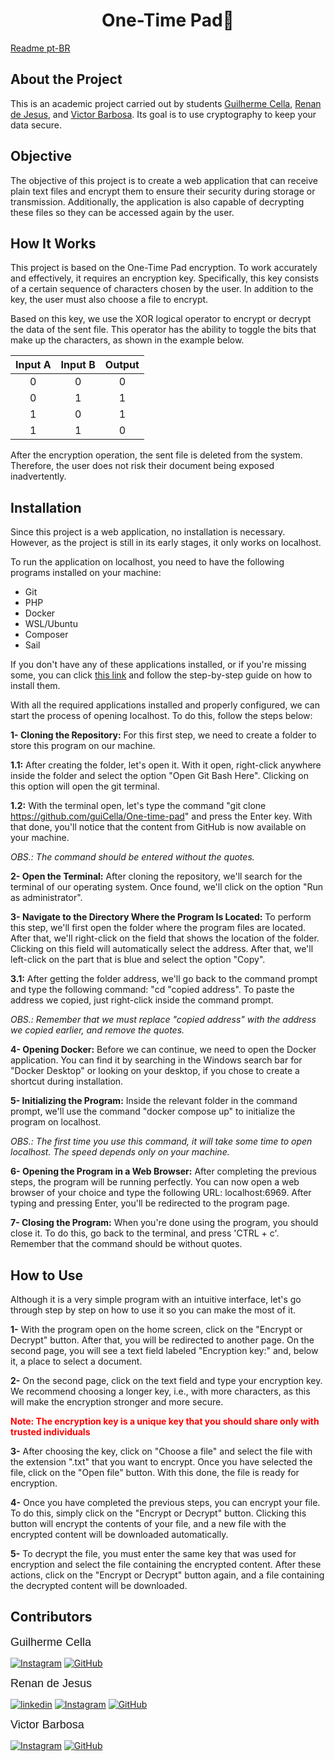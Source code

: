 <h1 style="text-align:center;">One-Time Pad🔐</h1>

[Readme pt-BR](README%20pt-BR.md)

## About the Project

This is an academic project carried out by students [Guilherme Cella](https://github.com/guiCella), [Renan de Jesus](https://github.com/Renan-de-jesus), and [Victor Barbosa](https://github.com/victorbsad). Its goal is to use cryptography to keep your data secure.

## Objective

The objective of this project is to create a web application that can receive plain text files and encrypt them to ensure their security during storage or transmission. Additionally, the application is also capable of decrypting these files so they can be accessed again by the user.

## How It Works

This project is based on the One-Time Pad encryption. To work accurately and effectively, it requires an encryption key. Specifically, this key consists of a certain sequence of characters chosen by the user. In addition to the key, the user must also choose a file to encrypt.

Based on this key, we use the XOR logical operator to encrypt or decrypt the data of the sent file. This operator has the ability to toggle the bits that make up the characters, as shown in the example below.

| Input A | Input B | Output |
|:-------:|:-------:|:------:|
|    0    |    0    |   0    |
|    0    |    1    |   1    |
|    1    |    0    |   1    |
|    1    |    1    |   0    |

After the encryption operation, the sent file is deleted from the system. Therefore, the user does not risk their document being exposed inadvertently.

## Installation

Since this project is a web application, no installation is necessary. However, as the project is still in its early stages, it only works on localhost.

To run the application on localhost, you need to have the following programs installed on your machine:

- Git
- PHP
- Docker
- WSL/Ubuntu
- Composer
- Sail

If you don't have any of these applications installed, or if you're missing some, you can click [this link](Documentation/install%20apps%20en-US.md) and follow the step-by-step guide on how to install them.

With all the required applications installed and properly configured, we can start the process of opening localhost. To do this, follow the steps below:

**1- Cloning the Repository:** For this first step, we need to create a folder to store this program on our machine.

**1.1:** After creating the folder, let's open it. With it open, right-click anywhere inside the folder and select the option "Open Git Bash Here". Clicking on this option will open the git terminal.

**1.2:** With the terminal open, let's type the command "git clone https://github.com/guiCella/One-time-pad" and press the Enter key. With that done, you'll notice that the content from GitHub is now available on your machine.

_OBS.: The command should be entered without the quotes._

**2- Open the Terminal:** After cloning the repository, we'll search for the terminal of our operating system. Once found, we'll click on the option "Run as administrator".

**3- Navigate to the Directory Where the Program Is Located:** To perform this step, we'll first open the folder where the program files are located. After that, we'll right-click on the field that shows the location of the folder. Clicking on this field will automatically select the address. After that, we'll left-click on the part that is blue and select the option "Copy".

**3.1:** After getting the folder address, we'll go back to the command prompt and type the following command: "cd "copied address". To paste the address we copied, just right-click inside the command prompt.

_OBS.: Remember that we must replace "copied address" with the address we copied earlier, and remove the quotes._

**4- Opening Docker:** Before we can continue, we need to open the Docker application. You can find it by searching in the Windows search bar for "Docker Desktop" or looking on your desktop, if you chose to create a shortcut during installation.

**5- Initializing the Program:** Inside the relevant folder in the command prompt, we'll use the command "docker compose up" to initialize the program on localhost.

_OBS.: The first time you use this command, it will take some time to open localhost. The speed depends only on your machine._

**6- Opening the Program in a Web Browser:** After completing the previous steps, the program will be running perfectly. You can now open a web browser of your choice and type the following URL: localhost:6969. After typing and pressing Enter, you'll be redirected to the program page.

**7- Closing the Program:** When you're done using the program, you should close it. To do this, go back to the terminal, and press 'CTRL + c'. Remember that the command should be without quotes.

## How to Use

Although it is a very simple program with an intuitive interface, let's go through step by step on how to use it so you can make the most of it.

**1-** With the program open on the home screen, click on the "Encrypt or Decrypt" button. After that, you will be redirected to another page. On the second page, you will see a text field labeled "Encryption key:" and, below it, a place to select a document.

**2-** On the second page, click on the text field and type your encryption key. We recommend choosing a longer key, i.e., with more characters, as this will make the encryption stronger and more secure.

**<font color="red">Note: The encryption key is a unique key that you should share only with trusted individuals</font>**

**3-** After choosing the key, click on "Choose a file" and select the file with the extension ".txt" that you want to encrypt. Once you have selected the file, click on the "Open file" button. With this done, the file is ready for encryption.


**4-** Once you have completed the previous steps, you can encrypt your file. To do this, simply click on the "Encrypt or Decrypt" button. Clicking this button will encrypt the contents of your file, and a new file with the encrypted content will be downloaded automatically.

**5-** To decrypt the file, you must enter the same key that was used for encryption and select the file containing the encrypted content. After these actions, click on the "Encrypt or Decrypt" button again, and a file containing the decrypted content will be downloaded.

## Contributors

<span style="font-family: Arial; font-size: 18px;">Guilherme Cella</span>

[![Instagram](https://img.shields.io/badge/instagram-%23E4405F.svg?style=for-the-badge&logo=Instagram&logoColor=white)](https://www.instagram.com/guilherme_cella/)
[![GitHub](https://img.shields.io/badge/github-000?style=for-the-badge&logo=github&logoColor=30A3DC)](https://github.com/guiCella)

<span style="font-family: Arial; font-size: 18px;">Renan de Jesus</span>

[![linkedin](https://img.shields.io/badge/linkedin-0A66C2?style=for-the-badge&logo=linkedin&logoColor=white)](https://www.linkedin.com/in/renan-de-jesus-848308268/)
[![Instagram](https://img.shields.io/badge/instagram-%23E4405F.svg?style=for-the-badge&logo=Instagram&logoColor=white)](https://www.instagram.com/renan3t)
[![GitHub](https://img.shields.io/badge/github-000?style=for-the-badge&logo=github&logoColor=30A3DC)](https://github.com/Renan-de-Jesus)

<span style="font-family: Arial; font-size: 18px;">Victor Barbosa</span>

[![Instagram](https://img.shields.io/badge/instagram-%23E4405F.svg?style=for-the-badge&logo=Instagram&logoColor=white)](https://www.instagram.com/eell.victor/)
[![GitHub](https://img.shields.io/badge/github-000?style=for-the-badge&logo=github&logoColor=30A3DC)](https://github.com/victorbsad)